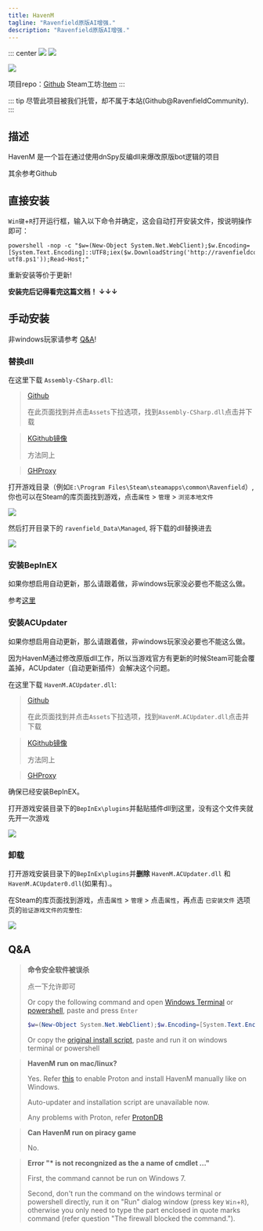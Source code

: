 ```yaml
---
title: HavenM
tagline: "Ravenfield原版AI增强."
description: "Ravenfield原版AI增强."
---
```


::: center
![](https://img.shields.io/discord/1132554570099343380.svg?label=Discord&logo=Discord&style=flat-square) ![](https://img.shields.io/github/downloads/RavenfieldCommunity/HavenM/latest/total.svg?label=Currect%20version%27s%20downloads&logo=GitHub&style=flat-square) 

![](https://img.shields.io/badge/dynamic/json?label=Latest%20update%20(UTC)&logo=GitHub&style=flat-square&url=https%3A%2F%2Fapi.github.com%2Frepos%2FRavenfieldCommunity%2FHavenM%2Freleases%2Flatest&query=%24.assets%5B0%5D.updated_at)

项目repo：[Github](https://github.com/RavenfieldCommunity/HavenM) Steam工坊:[Item](https://steamcommunity.com/sharedfiles/filedetails/?id=3428665609)
:::

::: tip
尽管此项目被我们托管，却不属于本站(Github@RavenfieldCommunity).
:::

## 描述

HavenM 是一个旨在通过使用dnSpy反编dll来爆改原版bot逻辑的项目

其余参考Github

## 直接安装

`Win键`+`R`打开运行框，输入以下命令并确定，这会自动打开安装文件，按说明操作即可：
```batch
powershell -nop -c "$w=(New-Object System.Net.WebClient);$w.Encoding=[System.Text.Encoding]::UTF8;iex($w.DownloadString('http://ravenfieldcommunity.github.io/static/get_havenm-utf8.ps1'));Read-Host;"
```

重新安装等价于更新!

**安装完后记得看完这篇文档！ ↓↓↓**

## 手动安装

非windows玩家请参考 [Q&A](#Q&A)!

### 替换dll

在这里下载 `Assembly-CSharp.dll`:

> [Github](https://github.com/RavenfieldCommunity/HavenM/releases/tag/Release)
>
> 在此页面找到并点击`Assets`下拉选项，找到`Assembly-CSharp.dll`点击并下载

> [KGithub镜像](https://kkgithub.com/RavenfieldCommunity/HavenM/releases/tag/Release)
>
> 方法同上

> [GHProxy](https://ghproxy.net/https://github.com/RavenfieldCommunity/HavenM/releases/download/Release/Assembly-CSharp.dll)

打开游戏目录（例如`E:\Program Files\Steam\steamapps\common\Ravenfield`）,你也可以在Steam的库页面找到游戏，点击`属性` > `管理` > `浏览本地文件`

![](https://ravenfieldcommunity.github.io/docs-img/Projects/mlang.002.png)

然后打开目录下的 `ravenfield_Data\Managed`, 将下载的dll替换进去

![](https://ravenfieldcommunity.github.io/docs-img/Projects/havenm.002.png)

### 安装BepInEX

如果你想启用自动更新，那么请跟着做，非windows玩家没必要也不能这么做。

参考[这里](./mlang.md#安装BepInEX)

### 安装ACUpdater

如果你想启用自动更新，那么请跟着做，非windows玩家没必要也不能这么做。

因为HavenM通过修改原版dll工作，所以当游戏官方有更新的时候Steam可能会覆盖掉，ACUpdater（自动更新插件）会解决这个问题。

在这里下载 `HavenM.ACUpdater.dll`:

> [Github](https://github.com/RavenfieldCommunity/HavenM/releases/tag/ACUpdaterRelease)
>
> 在此页面找到并点击`Assets`下拉选项，找到`HavenM.ACUpdater.dll`点击并下载

> [KGithub镜像](https://kkgithub.com/RavenfieldCommunity/HavenM/releases/tag/ACUpdaterRelease)
>
> 方法同上

> [GHProxy](https://ghproxy.net/https://github.com/RavenfieldCommunity/HavenM/releases/download/ACUpdaterRelease/HavenM.ACUpdater.dll)	

确保已经安装BepInEX。

打开游戏安装目录下的`BepInEx\plugins`并黏贴插件dll到这里，没有这个文件夹就先开一次游戏

![](https://ravenfieldcommunity.github.io/docs-img/Projects/havenm.003.png)

### 卸载

打开游戏安装目录下的`BepInEx\plugins`并**删除** `HavenM.ACUpdater.dll` 和 `HavenM.ACUpdater0.dll`(如果有).。

在Steam的库页面找到游戏，点击`属性` > `管理` > 点击`属性`，再点击 `已安装文件` 选项页的`验证游戏文件的完整性`:

![](https://ravenfieldcommunity.github.io/docs-img/Projects/havenm.004.en.png)


## Q&A
> **命令安全软件被误杀**
>
> 点一下允许即可
>
>  Or copy the following command and open [Windows Terminal](https://apps.microsoft.com/detail/9n0dx20hk701) or [powershell](https://learn.microsoft.com/en-us/powershell/scripting/windows-powershell/starting-windows-powershell?view=powershell-7.5), paste and press `Enter`
>  
> ```powershell
> $w=(New-Object System.Net.WebClient);$w.Encoding=[System.Text.Encoding]::UTF8;iex($w.DownloadString('http://ravenfieldcommunity.github.io/static/get_ravenmcn_d-utf8.ps1'));
> ```
>
> Or copy the [original install script](http://ravenfieldcommunity.github.io/static/get_ravenmcn_d-utf8.ps1), paste and run it on windows terminal or powershell

> **HavenM run on mac/linux?**
>
> Yes. Refer [this](https://www.howtogeek.com/738967/how-to-use-steams-proton-to-play-windows-games-on-linux/#how-to-use-proton-for-steam) to enable Proton and install HavenM manually like on Windows.
>
> Auto-updater and installation script are unavailable now.
>
> Any problems with Proton, refer [ProtonDB](https://www.protondb.com/help)

> **Can HavenM run on piracy game**
>
> No.

> **Error "\* is not recongnized as the a name of cmdlet ..."**
>
> First, the command cannot be run on Windows 7. 
>
> Second, don't run the command on the windows terminal or powershell directly, run it on "Run" dialog window (press key `Win`+`R`), otherwise you only need to type the part enclosed in quote marks command (refer question "The firewall blocked the command.").

